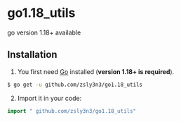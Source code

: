 # go1.18_utils
go version 1.18+ available

## Installation


1. You first need [Go](https://golang.org/) installed (**version 1.18+ is required**).

```sh
$ go get -u github.com/zsly3n3/go1.18_utils
```

2. Import it in your code:

```go
import " github.com/zsly3n3/go1.18_utils"
```